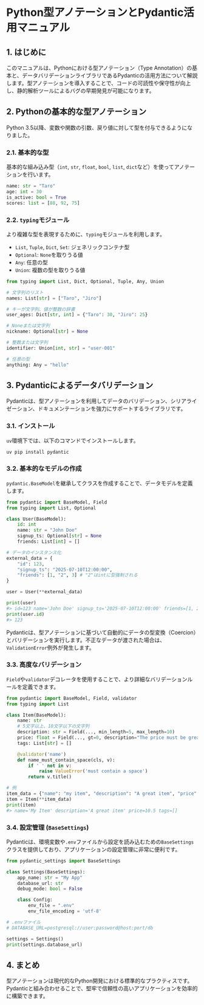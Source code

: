 # Python型アノテーションとPydantic活用マニュアル

## 1. はじめに

このマニュアルは、Pythonにおける型アノテーション（Type Annotation）の基本と、データバリデーションライブラリであるPydanticの活用方法について解説します。型アノテーションを導入することで、コードの可読性や保守性が向上し、静的解析ツールによるバグの早期発見が可能になります。

## 2. Pythonの基本的な型アノテーション

Python 3.5以降、変数や関数の引数、戻り値に対して型を付与できるようになりました。

### 2.1. 基本的な型

基本的な組み込み型（`int`, `str`, `float`, `bool`, `list`, `dict`など）を使ってアノテーションを行います。

```python
name: str = "Taro"
age: int = 30
is_active: bool = True
scores: list = [88, 92, 75]
```

### 2.2. `typing`モジュール

より複雑な型を表現するために、`typing`モジュールを利用します。

- `List`, `Tuple`, `Dict`, `Set`: ジェネリックコンテナ型
- `Optional`: `None`を取りうる値
- `Any`: 任意の型
- `Union`: 複数の型を取りうる値

```python
from typing import List, Dict, Optional, Tuple, Any, Union

# 文字列のリスト
names: List[str] = ["Taro", "Jiro"]

# キーが文字列、値が整数の辞書
user_ages: Dict[str, int] = {"Taro": 30, "Jiro": 25}

# Noneまたは文字列
nickname: Optional[str] = None

# 整数または文字列
identifier: Union[int, str] = "user-001"

# 任意の型
anything: Any = "hello"
```

## 3. Pydanticによるデータバリデーション

Pydanticは、型アノテーションを利用してデータのバリデーション、シリアライゼーション、ドキュメンテーションを強力にサポートするライブラリです。

### 3.1. インストール

`uv`環境下では、以下のコマンドでインストールします。

```bash
uv pip install pydantic
```

### 3.2. 基本的なモデルの作成

`pydantic.BaseModel`を継承してクラスを作成することで、データモデルを定義します。

```python
from pydantic import BaseModel, Field
from typing import List, Optional

class User(BaseModel):
    id: int
    name: str = "John Doe"
    signup_ts: Optional[str] = None
    friends: List[int] = []

# データのインスタンス化
external_data = {
    "id": 123,
    "signup_ts": "2025-07-10T12:00:00",
    "friends": [1, "2", 3] # "2"はintに型強制される
}

user = User(**external_data)

print(user)
#> id=123 name='John Doe' signup_ts='2025-07-10T12:00:00' friends=[1, 2, 3]
print(user.id)
#> 123
```

Pydanticは、型アノテーションに基づいて自動的にデータの型変換（Coercion）とバリデーションを実行します。不正なデータが渡された場合は、`ValidationError`例外が発生します。

### 3.3. 高度なバリデーション

`Field`や`validator`デコレータを使用することで、より詳細なバリデーションルールを定義できます。

```python
from pydantic import BaseModel, Field, validator
from typing import List

class Item(BaseModel):
    name: str
    # 5文字以上、10文字以下の文字列
    description: str = Field(..., min_length=5, max_length=10)
    price: float = Field(..., gt=0, description="The price must be greater than zero")
    tags: List[str] = []

    @validator('name')
    def name_must_contain_space(cls, v):
        if ' ' not in v:
            raise ValueError('must contain a space')
        return v.title()

# 例
item_data = {"name": "my item", "description": "A great item", "price": 10.5}
item = Item(**item_data)
print(item)
#> name='My Item' description='A great item' price=10.5 tags=[]
```

### 3.4. 設定管理 (`BaseSettings`)

Pydanticは、環境変数や`.env`ファイルから設定を読み込むための`BaseSettings`クラスを提供しており、アプリケーションの設定管理に非常に便利です。

```python
from pydantic_settings import BaseSettings

class Settings(BaseSettings):
    app_name: str = "My App"
    database_url: str
    debug_mode: bool = False

    class Config:
        env_file = ".env"
        env_file_encoding = 'utf-8'

# .envファイル
# DATABASE_URL=postgresql://user:password@host:port/db

settings = Settings()
print(settings.database_url)
```

## 4. まとめ

型アノテーションは現代的なPython開発における標準的なプラクティスです。Pydanticと組み合わせることで、堅牢で信頼性の高いアプリケーションを効率的に構築できます。
